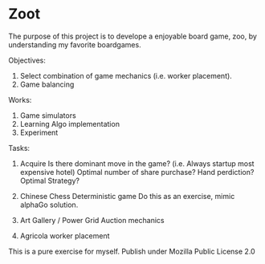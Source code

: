 # Zoot

The purpose of this project is to develope a enjoyable board game, zoo, by understanding my favorite boardgames.

Objectives:
  1. Select combination of game mechanics (i.e. worker placement).
  2. Game balancing
  
Works:
  1. Game simulators
  2. Learning Algo implementation
  3. Experiment

Tasks:
  1. Acquire
      Is there dominant move in the game? (i.e. Always startup most expensive hotel)
      Optimal number of share purchase?
      Hand perdiction?
      Optimal Strategy?
      
  2. Chinese Chess
      Deterministic game
      Do this as an exercise, mimic alphaGo solution.
      
  3. Art Gallery / Power Grid
      Auction mechanics
      
  4. Agricola
      worker placement

This is a pure exercise for myself.
Publish under Mozilla Public License 2.0
